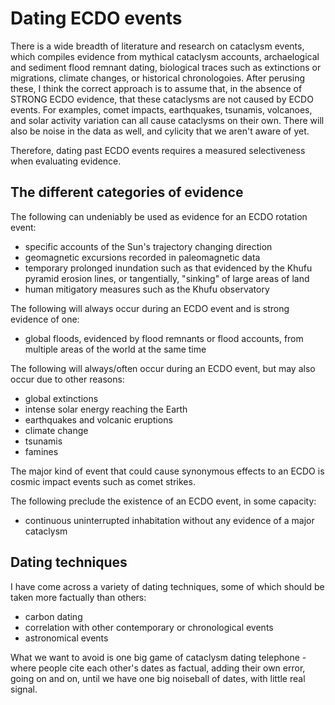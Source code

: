 # Dating ECDO events

There is a wide breadth of literature and research on cataclysm events, which compiles evidence from mythical cataclysm accounts, archaelogical and sediment flood remnant dating, biological traces such as extinctions or migrations, climate changes, or historical chronologoies. After perusing these, I think the correct approach is to assume that, in the absence of STRONG ECDO evidence, that these cataclysms are not caused by ECDO events. For examples, comet impacts, earthquakes, tsunamis, volcanoes, and solar activity variation can all cause cataclysms on their own. There will also be noise in the data as well, and cylicity that we aren't aware of yet.

Therefore, dating past ECDO events requires a measured selectiveness when evaluating evidence.

## The different categories of evidence

The following can undeniably be used as evidence for an ECDO rotation event:
- specific accounts of the Sun's trajectory changing direction
- geomagnetic excursions recorded in paleomagnetic data
- temporary prolonged inundation such as that evidenced by the Khufu pyramid erosion lines, or tangentially, "sinking" of large areas of land
- human mitigatory measures such as the Khufu observatory

The following will always occur during an ECDO event and is strong evidence of one:
- global floods, evidenced by flood remnants or flood accounts, from multiple areas of the world at the same time

The following will always/often occur during an ECDO event, but may also occur due to other reasons:
- global extinctions
- intense solar energy reaching the Earth
- earthquakes and volcanic eruptions
- climate change
- tsunamis
- famines

The major kind of event that could cause synonymous effects to an ECDO is cosmic impact events such as comet strikes.

The following preclude the existence of an ECDO event, in some capacity:
- continuous uninterrupted inhabitation without any evidence of a major cataclysm

## Dating techniques

I have come across a variety of dating techniques, some of which should be taken more factually than others:
- carbon dating
- correlation with other contemporary or chronological events
- astronomical events

What we want to avoid is one big game of cataclysm dating telephone - where people cite each other's dates as factual, adding their own error, going on and on, until we have one big noiseball of dates, with little real signal.
